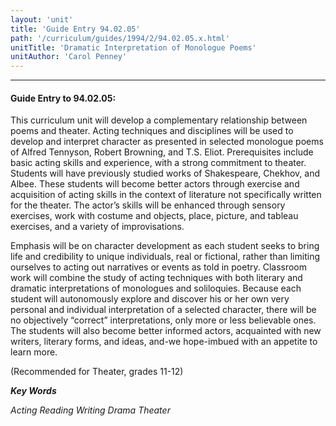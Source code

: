 ```yaml
---
layout: 'unit'
title: 'Guide Entry 94.02.05'
path: '/curriculum/guides/1994/2/94.02.05.x.html'
unitTitle: 'Dramatic Interpretation of Monologue Poems'
unitAuthor: 'Carol Penney'
---
```


<body>
<hr/>
 <h4>
  Guide Entry to 94.02.05:
 </h4>
 This curriculum unit will develop a complementary relationship between poems and theater.  Acting techniques and disciplines will be used to develop and interpret character as presented in selected monologue poems of Alfred Tennyson, Robert Browning, and T.S. Eliot. Prerequisites include basic acting skills and experience, with a strong commitment to theater.  Students will have previously studied works of Shakespeare, Chekhov, and Albee.  These students will become better actors through exercise and acquisition of acting skills in the context of literature not specifically written for the theater.  The actor’s skills will be enhanced through sensory exercises, work with costume and objects, place, picture, and tableau exercises, and a variety of improvisations.
 <p>
  Emphasis will be on character development as each student seeks to bring life and credibility to unique individuals, real or fictional, rather than limiting ourselves to acting out narratives or events as told in poetry.  Classroom work will combine the study of acting techniques with both literary and dramatic interpretations of monologues and soliloquies.  Because each student will autonomously explore and discover his or her own very personal and individual interpretation of a selected character, there will be no objectively “correct” interpretations, only more or less believable ones.  The students will also become better informed actors, acquainted with new writers, literary forms, and ideas, and-we hope-imbued with an appetite to learn more.
 </p>
 <p>
  (Recommended for Theater, grades 11-12)
 </p>
<p>
  <b>
   <i>
    Key Words
   </i>
  </b>
  <br/>
 </p>
 <p>
  <i>
   Acting Reading Writing Drama Theater
  </i>
 </p>

</body>
